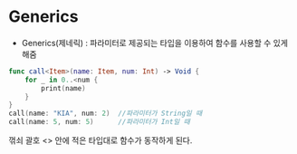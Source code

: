 # Generics

- Generics(제네릭) : 파라미터로 제공되는 타입을 이용하여 함수를 사용할 수 있게 해줌
```swift
func call<Item>(name: Item, num: Int) -> Void {
    for _ in 0..<num {
        print(name)
    }
}
call(name: "KIA", num: 2)  //파라미터가 String일 때
call(name: 5, num: 5)      //파라미터가 Int일 때
```
꺾쇠 괄호 <> 안에 적은 타입대로 함수가 동작하게 된다.
